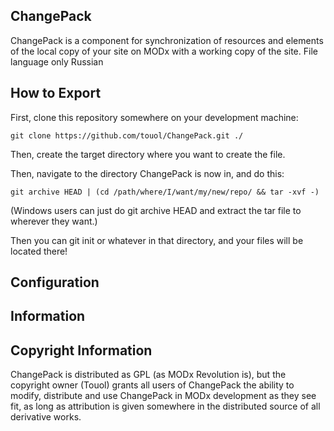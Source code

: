 ## ChangePack

ChangePack is a component for synchronization of resources and elements of the local copy of your site on MODx with a working copy of the site.
File language only Russian

## How to Export

First, clone this repository somewhere on your development machine:

`git clone https://github.com/touol/ChangePack.git ./`

Then, create the target directory where you want to create the file.

Then, navigate to the directory ChangePack is now in, and do this:

`git archive HEAD | (cd /path/where/I/want/my/new/repo/ && tar -xvf -)`

(Windows users can just do git archive HEAD and extract the tar file to wherever
they want.)

Then you can git init or whatever in that directory, and your files will be located
there!

## Configuration



## Information



## Copyright Information

ChangePack is distributed as GPL (as MODx Revolution is), but the copyright owner
(Touol) grants all users of ChangePack the ability to modify, distribute
and use ChangePack in MODx development as they see fit, as long as attribution
is given somewhere in the distributed source of all derivative works.